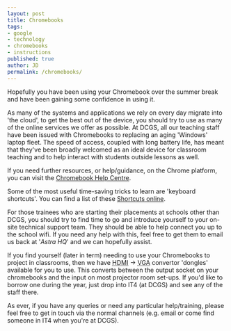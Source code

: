 ```yaml
---
layout: post
title: Chromebooks
tags:
- google
- technology
- chromebooks
- instructions
published: true
author: JD
permalink: /chromebooks/
---
```

Hopefully you have been using your Chromebook over the summer break and have been gaining some confidence in using it.

As many of the systems and applications we rely on every day migrate into 'the cloud', to get the best out of the device, you should try to use as many of the online services we offer as possible. At DCGS, all our teaching staff have been issued with Chromebooks to replacing an aging 'Windows' laptop fleet. The speed of access, coupled with long battery life, has meant that they've been broadly welcomed as an ideal device for classroom teaching and to help interact with students outside lessons as well.

If you need further resources, or help/guidance, on the Chrome platform, you can visit the [Chromebook Help Centre](https://support.google.com/chromebook).

Some of the most useful time-saving tricks to learn are 'keyboard shortcuts'. You can find a list of these [Shortcuts online](https://support.google.com/chromebook/answer/183101?hl=en-GB).

For those trainees who are starting their placements at schools other than DCGS, you should try to find time to go and introduce yourself to your on-site technical support team. They should be able to help connect you up to the school wifi. If you need any help with this, feel free to get them to email us back at '<em>Astra HQ</em>' and we can hopefully assist.

If you find yourself (later in term) needing to use your Chromebooks to project in classrooms, then we have <abbr title="High-Definition Multimedia Interface">HDMI</abbr> -> <abbr title="Video Graphics Array">VGA</abbr> convertor 'dongles' available for you to use. This converts between the output socket on your chromebooks and the input on most projector room set-ups. If you'd like to borrow one during the year, just drop into IT4 (at DCGS) and see any of the staff there.

As ever, if you have any queries or need any particular help/training, please feel free to get in touch via the normal channels (e.g. email or come find someone in IT4 when you're at DCGS).